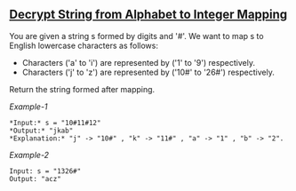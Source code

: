 ## [Decrypt String from Alphabet to Integer Mapping](https://leetcode.com/problems/decrypt-string-from-alphabet-to-integer-mapping/)

You are given a string s formed by digits and '#'. We want to map s to English lowercase characters as follows: <br/>
- Characters ('a' to 'i') are represented by ('1' to '9') respectively.
- Characters ('j' to 'z') are represented by ('10#' to '26#') respectively.

Return the string formed after mapping.

*Example-1* 
```
*Input:* s = "10#11#12"
*Output:* "jkab"
*Explanation:* "j" -> "10#" , "k" -> "11#" , "a" -> "1" , "b" -> "2".
```

*Example-2*
```
Input: s = "1326#" 
Output: "acz" 
```